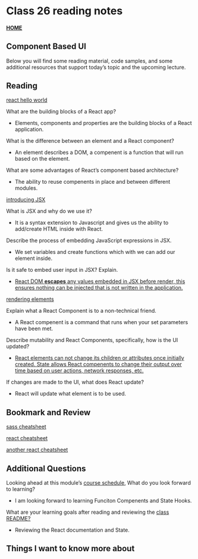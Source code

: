# Class 26 reading notes

#### [HOME](https://cesarderio.github.io/reading-notes/)

## Component Based UI

Below you will find some reading material, code samples, and some additional resources that support today’s topic and the upcoming lecture.

## Reading

[react hello world](https://facebook.github.io/react/docs/hello-world.html)

What are the building blocks of a React app?

* Elements, components and properties are the building blocks of a React application.

What is the difference between an element and a React component?

* An element describes a DOM, a compenent is a function that will run based on the element.

What are some advantages of React’s component based architecture?

* The ability to reuse compenents in place and between different modules.

[introducing JSX](https://facebook.github.io/react/docs/introducing-jsx.html)

What is JSX and why do we use it?

* It is a syntax extension to Javascript and gives us the ability to add/create HTML inside with React. 

Describe the process of embedding JavaScript expressions in JSX.

* We set variables and create functions which with we can add our element inside.

Is it safe to embed user input in JSX? Explain.

* [React DOM **escapes** any values embedded in JSX before render, this ensures nothing can be injected that is not written in the application.](https://reactjs.org/docs/introducing-jsx.html)

[rendering elements](https://facebook.github.io/react/docs/rendering-elements.html)

Explain what a React Component is to a non-technical friend.

* A React compenent is a command that runs when your set parameters have been met. 

Describe mutability and React Components, specifically, how is the UI updated?

* [React elements can not change its children or attributes once initially created. State allows React compenents to change their output over time based on user actions, network responses, etc.](https://reactjs.org/docs/rendering-elements.html)

If changes are made to the UI, what does React update?

* React will update what element is to be used.

## Bookmark and Review

[sass cheatsheet](https://devhints.io/sass)

[react cheatsheet](https://devhints.io/react)

[another react cheatsheet](https://reactcheatsheet.com/)

## Additional Questions

Looking ahead at this module’s [course schedule](https://codefellows.github.io/code-401-javascript-guide/curriculum/#module-2), What do you look forward to learning?

* I am looking forward to learning Funciton Compenents and State Hooks.

What are your learning goals after reading and reviewing the [class README?](https://codefellows.github.io/code-401-javascript-guide/curriculum/class-26/)

* Reviewing the React documentation and State.

## Things I want to know more about
